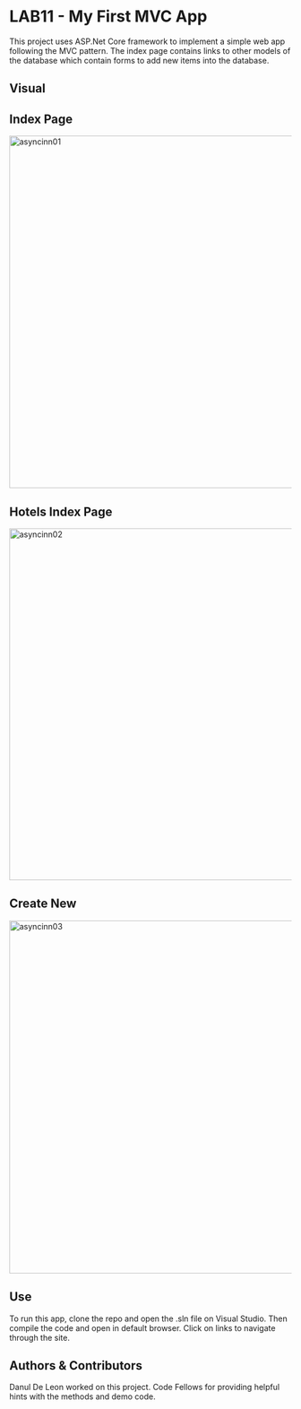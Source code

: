 # LAB11 - My First MVC App
This project uses ASP.Net Core framework to implement a simple web app following the MVC pattern.  The index page contains links to other models of the database which contain forms to add new items into the database.

## Visual
## Index Page
<img width="629" alt="asyncinn01" src="https://user-images.githubusercontent.com/25948479/47536539-80e40300-d875-11e8-85a7-4490764f3b17.PNG">

## Hotels Index Page
<img width="628" alt="asyncinn02" src="https://user-images.githubusercontent.com/25948479/47536540-80e40300-d875-11e8-9eda-836369504b8f.PNG">

## Create New
<img width="630" alt="asyncinn03" src="https://user-images.githubusercontent.com/25948479/47536541-80e40300-d875-11e8-8d48-bacbedbdf5f3.PNG">

## Use
To run this app, clone the repo and open the .sln file on Visual Studio. Then compile the code and open in default browser.  Click on links to navigate through the site. 

## Authors & Contributors
Danul De Leon worked on this project.
Code Fellows for providing helpful hints with the methods and demo code.